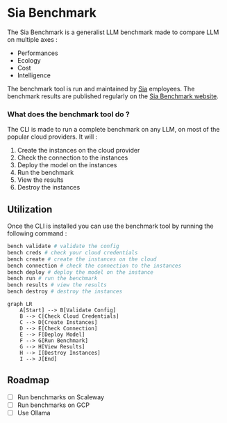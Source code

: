 # Sia Benchmark

The Sia Benchmark is a generalist LLM benchmark made to compare LLM on multiple axes :

- Performances
- Ecology
- Cost
- Intelligence

The benchmark tool is run and maintained by [Sia](https://sia-partners.com) employees. The benchmark results are published regularly on the [Sia Benchmark website](#).

### What does the benchmark tool do ?

The CLI is made to run a complete benchmark on any LLM, on most of the popular cloud providers. It will :

1. Create the instances on the cloud provider
2. Check the connection to the instances
3. Deploy the model on the instances
4. Run the benchmark
5. View the results
6. Destroy the instances

## Utilization

Once the CLI is installed you can use the benchmark tool by running the following command :

```bash
bench validate # validate the config
bench creds # check your cloud credentials
bench create # create the instances on the cloud
bench connection # check the connection to the instances
bench deploy # deploy the model on the instance
bench run # run the benchmark
bench results # view the results
bench destroy # destroy the instances
```

```mermaid
graph LR
    A[Start] --> B[Validate Config]
    B --> C[Check Cloud Credentials]
    C --> D[Create Instances]
    D --> E[Check Connection]
    E --> F[Deploy Model]
    F --> G[Run Benchmark]
    G --> H[View Results]
    H --> I[Destroy Instances]
    I --> J[End]
```

## Roadmap

- [ ] Run benchmarks on Scaleway
- [ ] Run benchmarks on GCP
- [ ] Use Ollama
